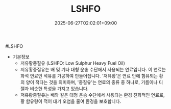 ﻿---
title: "LSHFO"
date: 2025-06-27T02:02:01+09:00
lastmod: 2025-06-27T02:02:01+09:00
type: docs
sidebar:
  open: true
weight: 6
---
<div style="display:none">
  <meta property="article:published_time" content="2025-06-26T17:02:01Z" />
  <meta property="article:modified_time" content="2025-06-26T17:02:01Z" />
</div>
#LSHFO

- 기본정보
	- 저유황중질유 (LSHFO: Low Sulphur Heavy Fuel Oil)
	- 저유황중질유는 배 및 기타 대형 운송 수단에서 사용되는 연료입니다. 이 연료는 화석 연료인 석유를 가공하여 만들어집니다. '저유황'은 연료 안에 함유되는 황의 양이 적다는 것을 의미하며, '중질유'는 연료의 종류 중 하나로, 기름이나 디젤과 비슷한 특성을 가지고 있습니다.
	- 저유황중질유는 배와 같은 대형 운송 수단에서 사용되는 환경 친화적인 연료로, 황 함유량이 적어 대기 오염을 줄여 환경을 보호합니다.
